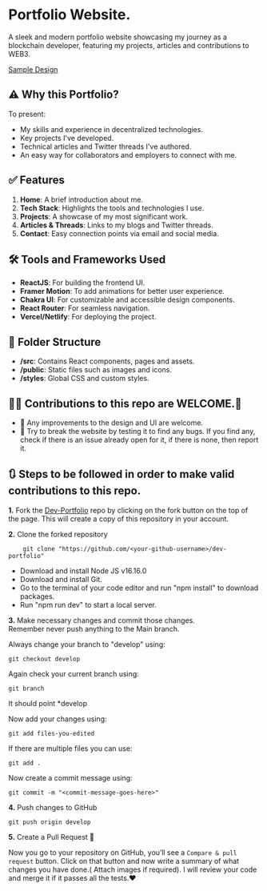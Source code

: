 # Portfolio Website.

A sleek and modern portfolio website showcasing my journey as a blockchain developer, featuring my projects, articles and contributions to WEB3.

[Sample Design](https://sawad.framer.website/)

## ⚠️ Why this Portfolio?

To present:
- My skills and experience in decentralized technologies.
- Key projects I've developed.
- Technical articles and Twitter threads I've authored.
- An easy way for collaborators and employers to connect with me.

## ✅ Features

1. **Home**: A brief introduction about me.
2. **Tech Stack**: Highlights the tools and technologies I use.
3. **Projects**: A showcase of my most significant work.
4. **Articles & Threads**: Links to my blogs and Twitter threads.
5. **Contact**: Easy connection points via email and social media.

## 🛠 Tools and Frameworks Used

- **ReactJS**: For building the frontend UI.
- **Framer Motion**: To add animations for better user experience.
- **Chakra UI**: For customizable and accessible design components.
- **React Router**: For seamless navigation.
- **Vercel/Netlify**: For deploying the project.

## 📂 Folder Structure

- **/src**: Contains React components, pages and assets.
- **/public**: Static files such as images and icons.
- **/styles**: Global CSS and custom styles.

## 🧑‍💻 Contributions to this repo are WELCOME.👋

* 🎨 Any improvements to the design and UI are welcome.
* 🔨 Try to break the website by testing it to find any bugs. If you find any, check if there is an issue already open for it, if there is none, then report it.


## 🔃 Steps to be followed in order to make valid contributions to this repo.

**1.** Fork the [Dev-Portfolio](https://github.com/mrinnnmoy/dev-portfolio) repo by clicking on the fork button on the top of the page. This will create a copy of this repository in your account.

**2.** Clone the forked repository

        git clone "https://github.com/<your-github-username>/dev-portfolio"

* Download and install Node JS v16.16.0
* Download and install Git.
* Go to the terminal of your code editor and run "npm install" to download packages.
* Run "npm run dev" to start a local server.

**3.** Make necessary changes and commit those changes. <br />
Remember never push anything to the Main branch. <br />

Always change your branch to "develop" using:

    git checkout develop

Again check your current branch using:

    git branch

It should point \*develop

Now add your changes using:

    git add files-you-edited

If there are multiple files you can use:

    git add .

Now create a commit message using:

    git commit -m "<commit-message-goes-here>"

**4.** Push changes to GitHub

    git push origin develop

**5.** Create a Pull Request 👋<br>

Now you go to your repository on GitHub, you’ll see a `Compare & pull request` button. Click on that button and now write a summary of what changes you have done.( Attach images if required). I will review your code and merge it if it passes all the tests.❤️
